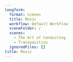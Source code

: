 ```yaml
---
longform:
  format: scenes
  title: Music
  workflow: Default Workflow
  sceneFolder: /
  scenes:
    - The Art of Conducting
    - Transposition
  ignoredFiles: []
title: Music
---
```

